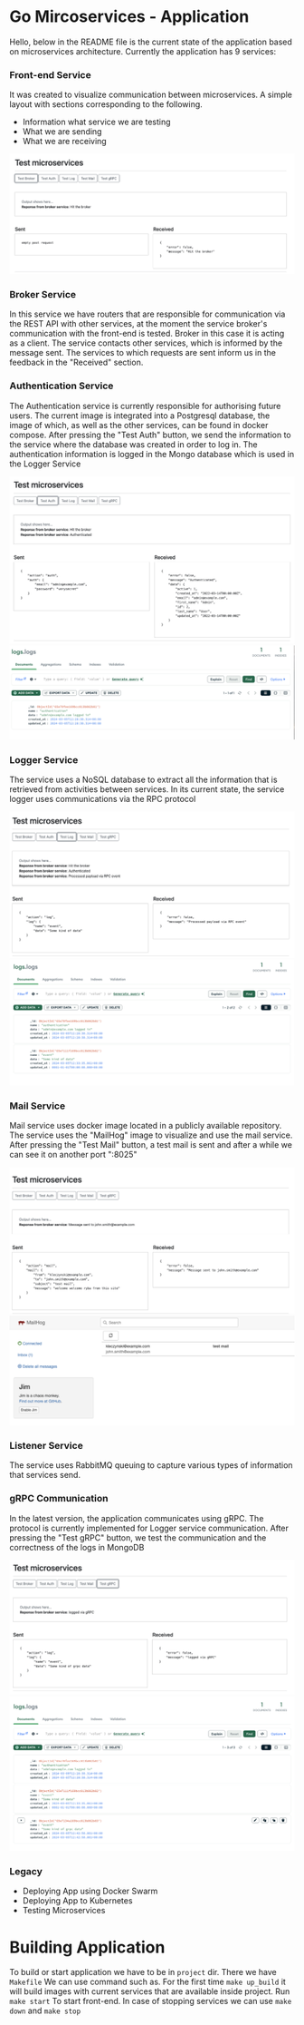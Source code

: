 
# Go Mircoservices - Application

Hello, below in the README file is the current state of the application based on microservices architecture. Currently the application has 9 services:

### Front-end Service

It was created to visualize communication between microservices. A simple layout with sections corresponding to the following.
- Information what service we are testing
- What we are sending
- What we are receiving

![App Screenshot](img/broker.png)

### Broker Service

In this service we have routers that are responsible for communication via the REST API with other services, at the moment the service broker's communication with the front-end is tested. Broker in this case it is acting as a client. The service contacts other services, which is informed by the message sent. The services to which requests are sent inform us in the feedback in the "Received" section.

### Authentication Service

The Authentication service is currently responsible for authorising future users. The current image is integrated into a Postgresql database, the image of which, as well as the other services, can be found in docker compose. After pressing the "Test Auth" button, we send the information to the service where the database was created in order to log in. The authentication information is logged in the Mongo database which is used in the Logger Service

![App Screenshot](img/auth.png)
![App Screenshot](img/mongo.png)


### Logger Service

The service uses a NoSQL database to extract all the information that is retrieved from activities between services. In its current state, the service logger uses communications via the RPC protocol

![App Screenshot](img/rpc.png)
![App Screenshot](img/log-rpc.png)

### Mail Service

Mail service uses docker image located in a publicly available repository. The service uses the "MailHog" image to visualize and use the mail service. After pressing the "Test Mail" button, a test mail is sent and after a while we can see it on another port ":8025"

![App Screenshot](img/email.png)
![App Screenshot](img/mail.png)

### Listener Service

The service uses RabbitMQ queuing to capture various types of information that services send.

### gRPC Communication

In the latest version, the application communicates using gRPC. The protocol is currently implemented for Logger service communication. After pressing the "Test gRPC" button, we test the communication and the correctness of the logs in MongoDB

![App Screenshot](img/grpc.png)
![App Screenshot](img/grpc-log.png)

### Legacy

- Deploying App using Docker Swarm
- Deploying App to Kubernetes
- Testing Microservices


# Building Application

To build or start application we have to be in ```project``` dir. There we have ```Makefile``` We can use command such as.
For the first time ```make up_build``` it will build images with current services that are available inside project. Run ```make start``` To start front-end. In case of stopping services we can use ```make down``` and ```make stop```